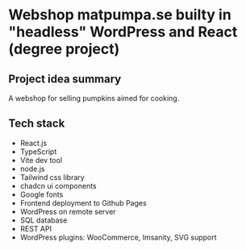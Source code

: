 # Webshop matpumpa.se builty in "headless" WordPress and React (degree project)

## Project idea summary
A webshop for selling pumpkins aimed for cooking.

## Tech stack

- React.js
- TypeScript
- Vite dev tool
- node.js
- Tailwind css library
- chadcn ui components
- Google fonts
- Frontend deployment to Github Pages
- WordPress on remote server
- SQL database
- REST API
- WordPress plugins: WooCommerce, Imsanity, SVG support
